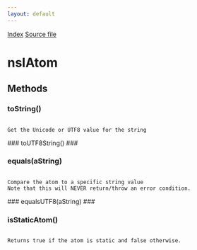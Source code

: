 ```yaml
---
layout: default
---
```

<div id='links'><a href="../index.html">Index</a>
<a href="http://dxr.mozilla.org/mozilla-central/source/xpcom/ds/nsIAtom.idl">Source file</a>
</div>

# nsIAtom #

## Methods ##

### toString() ###
<code>  
Get the Unicode or UTF8 value for the string  
  
</code>
### toUTF8String() ###

### equals(aString) ###
<code>  
Compare the atom to a specific string value  
Note that this will NEVER return/throw an error condition.  
  
</code>
### equalsUTF8(aString) ###

### isStaticAtom() ###
<code>  
Returns true if the atom is static and false otherwise.  
  
</code>